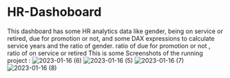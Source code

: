 # HR-Dashoboard
This dashboard has some HR analytics data like gender, being on service or retired, due for promotion or not, and some DAX expressions to calculate service years and the ratio of gender. ratio of due for promotion or not , ratio of on service or retired
This is some Screenshots of the running project :
![2023-01-16 (6)](https://user-images.githubusercontent.com/58312021/212725979-362f9f70-53f9-473e-8bab-616bac20e516.png)
![2023-01-16 (5)](https://user-images.githubusercontent.com/58312021/212725545-8879af97-e7df-49c9-bfc5-4189802cfc36.png)
![2023-01-16 (7)](https://user-images.githubusercontent.com/58312021/212725628-b64e4ace-f199-4d00-8dcd-fb672e8e61c9.png)
![2023-01-16 (8)](https://user-images.githubusercontent.com/58312021/212725750-18026879-233f-462e-a62d-c061ef6dd235.png)
